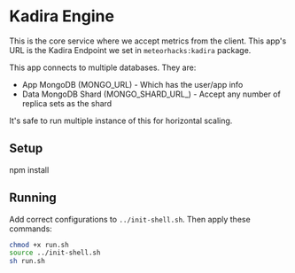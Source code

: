 # Kadira Engine

This is the core service where we accept metrics from the client. This app's URL is the Kadira Endpoint we set in `meteorhacks:kadira` package.

This app connects to multiple databases. They are:

* App MongoDB (MONGO_URL) - Which has the user/app info
* Data MongoDB Shard (MONGO_SHARD_URL_<shard-name>) - Accept any number of replica sets as the shard

It's safe to run multiple instance of this for horizontal scaling.


## Setup

npm install

## Running

Add correct configurations to `../init-shell.sh`. Then apply these commands:

```sh
chmod +x run.sh
source ../init-shell.sh
sh run.sh
```
